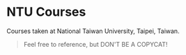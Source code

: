 # NTU Courses
Courses taken at National Taiwan University, Taipei, Taiwan.
> Feel free to reference, but DON'T BE A COPYCAT!
